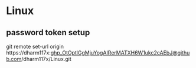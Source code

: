 # Linux

password token setup
--------------------
git remote set-url origin https://dharm117x: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@github.com/dharm117x/Linux.git

